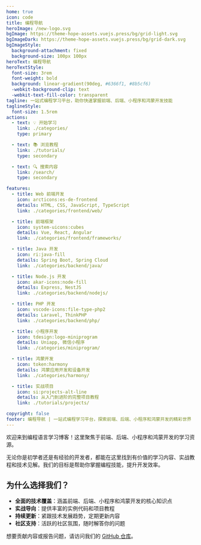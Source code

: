 ```yaml
---
home: true
icon: code
title: 编程导航
heroImage: /new-logo.svg
bgImage: https://theme-hope-assets.vuejs.press/bg/grid-light.svg
bgImageDark: https://theme-hope-assets.vuejs.press/bg/grid-dark.svg
bgImageStyle:
  background-attachment: fixed
  background-size: 100px 100px
heroText: 编程导航
heroTextStyle:
  font-size: 3rem
  font-weight: bold
  background: linear-gradient(90deg, #6366f1, #8b5cf6)
  -webkit-background-clip: text
  -webkit-text-fill-color: transparent
tagline: 一站式编程学习平台，助你快速掌握前端、后端、小程序和鸿蒙开发技能
taglineStyle:
  font-size: 1.5rem
actions:
  - text: 💡 开始学习
    link: ./categories/
    type: primary

  - text: 📚 浏览教程
    link: ./tutorials/
    type: secondary

  - text: 🔍 搜索内容
    link: /search/
    type: secondary

features:
  - title: Web 前端开发
    icon: arcticons:es-de-frontend
    details: HTML, CSS, JavaScript, TypeScript
    link: ./categories/frontend/web/

  - title: 前端框架
    icon: system-uicons:cubes
    details: Vue, React, Angular
    link: ./categories/frontend/frameworks/

  - title: Java 开发
    icon: ri:java-fill
    details: Spring Boot, Spring Cloud
    link: ./categories/backend/java/

  - title: Node.js 开发
    icon: akar-icons:node-fill
    details: Express, NestJS
    link: ./categories/backend/nodejs/

  - title: PHP 开发
    icon: vscode-icons:file-type-php2
    details: Laravel, ThinkPHP
    link: ./categories/backend/php/

  - title: 小程序开发
    icon: tdesign:logo-miniprogram
    details: Uniapp, 微信小程序
    link: ./categories/miniprogram/

  - title: 鸿蒙开发
    icon: token:harmony
    details: 鸿蒙应用开发和设备开发
    link: ./categories/harmony/

  - title: 实战项目
    icon: si:projects-alt-line
    details: 从入门到进阶的完整项目教程
    link: ./tutorials/projects/

copyright: false
footer: 编程导航 | 一站式编程学习平台，探索前端、后端、小程序和鸿蒙开发的精彩世界
---
```


欢迎来到编程语言学习博客！这里聚焦于前端、后端、小程序和鸿蒙开发的学习资源。

无论你是初学者还是有经验的开发者，都能在这里找到有价值的学习内容、实战教程和技术见解。我们的目标是帮助你掌握编程技能，提升开发效率。

## 为什么选择我们？

- **全面的技术覆盖**：涵盖前端、后端、小程序和鸿蒙开发的核心知识点
- **实战导向**：提供丰富的实例代码和项目教程
- **持续更新**：紧跟技术发展趋势，定期更新内容
- **社区支持**：活跃的社区氛围，随时解答你的问题

想要贡献内容或报告问题，请访问我们的 [GitHub 仓库](https://github.com/flow-zy/langbook.git)。